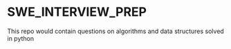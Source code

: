 # SWE_INTERVIEW_PREP
This repo would contain questions on algorithms and data structures solved in python
